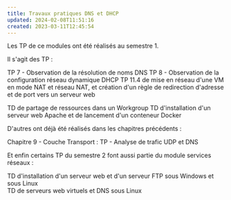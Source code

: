 ```yaml
---
title: Travaux pratiques DNS et DHCP
updated: 2024-02-08T11:51:16
created: 2023-03-11T12:45:54
---
```


Les TP de ce modules ont été réalisés au semestre 1.

Il s'agit des TP :

TP 7 - Observation de la résolution de noms DNS
TP 8 - Observation de la configuration réseau dynamique DHCP
TP 11.4 de mise en réseau d'une VM en mode NAT et réseau NAT, et création d'un règle de redirection d'adresse et de port vers un serveur web

TD de partage de ressources dans un Workgroup
TD d'installation d'un serveur web Apache et de lancement d'un conteneur Docker

D'autres ont déjà été réalisés dans les chapitres précédents :

Chapitre 9 - Couche Transport : TP - Analyse de trafic UDP et DNS

Et enfin certains TP du semestre 2 font aussi partie du module services réseaux :

TD d'installation d'un serveur web et d'un serveur FTP sous Windows et sous Linux  
TD de serveurs web virtuels et DNS sous Linux
